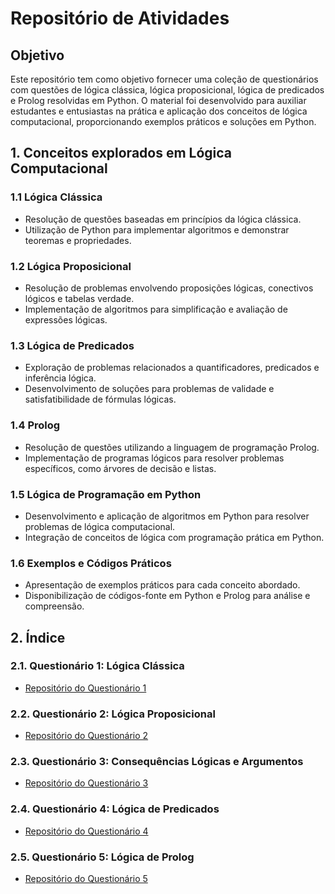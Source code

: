 # Repositório de Atividades

## Objetivo
Este repositório tem como objetivo fornecer uma coleção de questionários com questões de lógica clássica, lógica proposicional, lógica de predicados e Prolog resolvidas em Python. O material foi desenvolvido para auxiliar estudantes e entusiastas na prática e aplicação dos conceitos de lógica computacional, proporcionando exemplos práticos e soluções em Python.

## 1. Conceitos explorados em Lógica Computacional
### 1.1 Lógica Clássica
   - Resolução de questões baseadas em princípios da lógica clássica.
   - Utilização de Python para implementar algoritmos e demonstrar teoremas e propriedades.

### 1.2 Lógica Proposicional
   - Resolução de problemas envolvendo proposições lógicas, conectivos lógicos e tabelas verdade.
   - Implementação de algoritmos para simplificação e avaliação de expressões lógicas.

### 1.3 Lógica de Predicados
   - Exploração de problemas relacionados a quantificadores, predicados e inferência lógica.
   - Desenvolvimento de soluções para problemas de validade e satisfatibilidade de fórmulas lógicas.

### 1.4 Prolog
   - Resolução de questões utilizando a linguagem de programação Prolog.
   - Implementação de programas lógicos para resolver problemas específicos, como árvores de decisão e listas.

### 1.5 Lógica de Programação em Python
   - Desenvolvimento e aplicação de algoritmos em Python para resolver problemas de lógica computacional.
   - Integração de conceitos de lógica com programação prática em Python.

### 1.6 Exemplos e Códigos Práticos
   - Apresentação de exemplos práticos para cada conceito abordado.
   - Disponibilização de códigos-fonte em Python e Prolog para análise e compreensão.

## 2. Índice
### 2.1. Questionário 1: Lógica Clássica
   - [Repositório do Questionário 1]()

### 2.2. Questionário 2: Lógica Proposicional
   - [Repositório do Questionário 2]()

### 2.3. Questionário 3: Consequências Lógicas e Argumentos
   - [Repositório do Questionário 3]()

### 2.4. Questionário 4: Lógica de Predicados
   - [Repositório do Questionário 4]()

### 2.5. Questionário 5: Lógica de Prolog
   - [Repositório do Questionário 5]()
